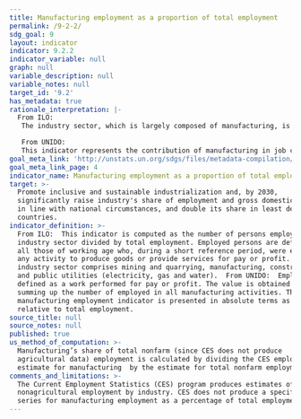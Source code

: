 ```yaml
---
title: Manufacturing employment as a proportion of total employment
permalink: /9-2-2/
sdg_goal: 9
layout: indicator
indicator: 9.2.2
indicator_variable: null
graph: null
variable_description: null
variable_notes: null
target_id: '9.2'
has_metadata: true
rationale_interpretation: |-
  From ILO: 
   The industry sector, which is largely composed of manufacturing, is central to the economy given its significant contribution to national product and employment. It impacts also other aspects of life such as health and the environment. The industry sector being a major source of job creation (directly and indirectly), the study of trends and patterns of the share and growth of employment in industry can reveal valuable information on the labour market configuration and the situation in terms of social cohesion. 

   From UNIDO: 
   This indicator represents the contribution of manufacturing in job creation. It is universally important indicator. For industrialized countries it represents sustained growth, for developing countries it shows the ability of manufacturing to absorb surplus labour from traditional sectors. Compared to the indicator 9.2.1 it measures the labour productivity ' another key indicator for measuring technological progress.
goal_meta_link: 'http://unstats.un.org/sdgs/files/metadata-compilation/Metadata-Goal-9.pdf'
goal_meta_link_page: 4
indicator_name: Manufacturing employment as a proportion of total employment
target: >-
  Promote inclusive and sustainable industrialization and, by 2030,
  significantly raise industry's share of employment and gross domestic product,
  in line with national circumstances, and double its share in least developed
  countries.
indicator_definition: >-
  From ILO:  This indicator is computed as the number of persons employed in the
  industry sector divided by total employment. Employed persons are defined as
  all those of working age who, during a short reference period, were engaged in
  any activity to produce goods or provide services for pay or profit. The
  industry sector comprises mining and quarrying, manufacturing, construction
  and public utilities (electricity, gas and water).  From UNIDO:  Employment is
  defined as a work performed for pay or profit. The value is obtained by
  summing up the number of employed in all manufacturing activities. The
  manufacturing employment indicator is presented in absolute terms as well as
  relative to total employment.
source_title: null
source_notes: null
published: true
us_method_of_computation: >-
  Manufacturing’s share of total nonfarm (since CES does not produce
  agricultural data) employment is calculated by dividing the CES employment
  estimate for manufacturing  by the estimate for total nonfarm employment.
comments_and_limitations: >-
  The Current Employment Statistics (CES) program produces estimates of
  nonagricultural employment by industry. CES does not produce a specific data
  series for manufacturing employment as a percentage of total employment.
---
```

